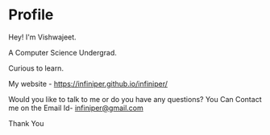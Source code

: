 # Profile

Hey! I'm Vishwajeet.

A Computer Science Undergrad.

Curious to learn.

My website - https://infiniper.github.io/infiniper/

Would you like to talk to me or do you have any questions? You Can Contact me on the Email Id- infiniper@gmail.com

Thank You
